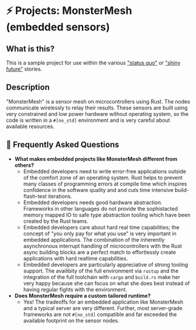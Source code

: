# ⚡ Projects: MonsterMesh (embedded sensors)

## What is this?

This is a sample project for use within the various ["status quo"] or ["shiny future"] stories.

["status quo"]: ../status_quo.md
["shiny future"]: ../shiny_future.md

## Description

"MonsterMesh" is a sensor mesh on microcontrollers using Rust. The nodes communicate wirelessly to relay their results. These sensors are built using very constrained and low power hardware without operating system, so the code is written in a `#[no_std]` environment and is very careful about available resources.

## 🤔 Frequently Asked Questions

* **What makes embedded projects like MonsterMesh different from others?**
    * Embedded developers need to write error-free applications outside of the comfort zone of an operating system. Rust helps to prevent many classes of programming errors at compile time which inspires confidence in the software quality and and cuts time intensive build-flash-test iterations.
    * Embedded developers needs good hardware abstraction. Frameworks in other languages do not provide the sophistacted memory mapped IO to safe type abstraction tooling which have been created by the Rust teams.
    * Embedded developers care about hard real time capabilities; the concept of "you only pay for what you use" is very important in embedded applications. The combination of the inherently asynchronous interrupt handling of microcontrollers with the Rust async building blocks are a perfect match to effortlessly create applications with hard realtime capabilities.
    * Embedded developers are particularly appreciative of strong tooling support. The availibity of the full environment via `rustup` and the integration of the full toolchain with `cargo` and `build.rs` make her very happy because she can focus on what she does best instead of having regular fights with the environment.
* **Does MonsterMesh require a custom tailored runtime?**
    * Yes! The tradeoffs for an embedded application like MonsterMesh and a typical server are very different. Further, most server-grade frameworks are not `#[no_std]` compatible and far exceeded the available footprint on the sensor nodes.